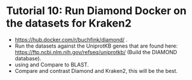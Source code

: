 # Tutorial 10: Run Diamond Docker on the datasets for Kraken2   

* https://hub.docker.com/r/buchfink/diamond/  .   
* Run the datasets against the UniprotKB genes that are found here: https://ftp.ncbi.nlm.nih.gov/refseq/uniprotkb/ (Build the DIAMOND database).  
* using and Compare to BLAST.  
* Compare and contrast Diamond and Kraken2, this will be the best.  
